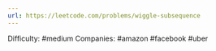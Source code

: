 ```yaml
---
url: https://leetcode.com/problems/wiggle-subsequence
---
```


Difficulty: #medium
Companies: #amazon #facebook #uber